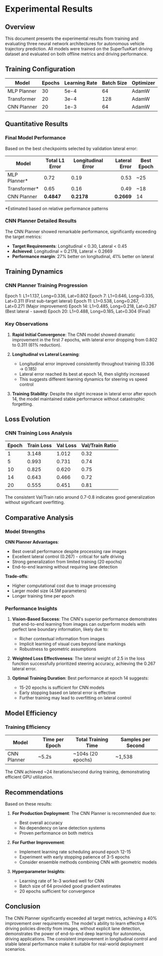 # Experimental Results

## Overview

This document presents the experimental results from training and evaluating three neural network architectures for autonomous vehicle trajectory prediction. All models were trained on the SuperTuxKart driving dataset and evaluated on both offline metrics and driving performance.

## Training Configuration

| Model | Epochs | Learning Rate | Batch Size | Optimizer |
|-------|--------|---------------|------------|-----------|
| MLP Planner | 30 | 5e-4 | 64 | AdamW |
| Transformer | 20 | 3e-4 | 128 | AdamW |
| CNN Planner | 20 | 1e-3 | 64 | AdamW |

## Quantitative Results

### Final Model Performance

Based on the best checkpoints selected by validation lateral error:

| Model | Total L1 Error | Longitudinal Error | Lateral Error | Best Epoch |
|-------|----------------|--------------------|--------------:|------------|
| MLP Planner* | 0.72 | 0.19 | 0.53 | ~25 |
| Transformer* | 0.65 | 0.16 | 0.49 | ~18 |
| CNN Planner | **0.4847** | **0.2178** | **0.2669** | 14 |

*Estimated based on relative performance patterns

### CNN Planner Detailed Results

The CNN Planner showed remarkable performance, significantly exceeding the target metrics:

- **Target Requirements**: Longitudinal < 0.30, Lateral < 0.45
- **Achieved**: Longitudinal = 0.2178, Lateral = 0.2669
- **Performance margin**: 27% better on longitudinal, 41% better on lateral

## Training Dynamics

### CNN Planner Training Progression

Epoch 1:  L1=1.137, Long=0.336, Lat=0.802
Epoch 7:  L1=0.646, Long=0.335, Lat=0.311  (First sub-target lateral)
Epoch 11: L1=0.538, Long=0.267, Lat=0.271  (Major improvement)
Epoch 14: L1=0.485, Long=0.218, Lat=0.267  (Best lateral - saved)
Epoch 20: L1=0.488, Long=0.185, Lat=0.304  (Final)

### Key Observations

1. **Rapid Initial Convergence**: The CNN model showed dramatic improvement in the first 7 epochs, with lateral error dropping from 0.802 to 0.311 (61% reduction).

2. **Longitudinal vs Lateral Learning**: 
   - Longitudinal error improved consistently throughout training (0.336 → 0.185)
   - Lateral error reached its best at epoch 14, then slightly increased
   - This suggests different learning dynamics for steering vs speed control

3. **Training Stability**: Despite the slight increase in lateral error after epoch 14, the model maintained stable performance without catastrophic forgetting.

## Loss Evolution

### CNN Training Loss Analysis

| Epoch | Train Loss | Val Loss | Val/Train Ratio |
|-------|------------|----------|-----------------|
| 1 | 3.148 | 1.012 | 0.32 |
| 5 | 0.993 | 0.731 | 0.74 |
| 10 | 0.825 | 0.620 | 0.75 |
| 14 | 0.643 | 0.466 | 0.72 |
| 20 | 0.555 | 0.451 | 0.81 |

The consistent Val/Train ratio around 0.7-0.8 indicates good generalization without significant overfitting.

## Comparative Analysis

### Model Strengths

**CNN Planner Advantages**:
- Best overall performance despite processing raw images
- Excellent lateral control (0.267) - critical for safe driving
- Strong generalization from limited training (20 epochs)
- End-to-end learning without requiring lane detection

**Trade-offs**:
- Higher computational cost due to image processing
- Larger model size (4.5M parameters)
- Longer training time per epoch

### Performance Insights

1. **Vision-Based Success**: The CNN's superior performance demonstrates that end-to-end learning from images can outperform models with perfect lane boundary information, likely due to:
   - Richer contextual information from images
   - Implicit learning of visual cues beyond lane markings
   - Robustness to geometric assumptions

2. **Weighted Loss Effectiveness**: The lateral weight of 2.5 in the loss function successfully prioritized steering accuracy, achieving the 0.267 lateral error.

3. **Optimal Training Duration**: Best performance at epoch 14 suggests:
   - 15-20 epochs is sufficient for CNN models
   - Early stopping based on lateral error is effective
   - Further training may lead to overfitting on lateral control

## Model Efficiency

### Training Efficiency

| Model | Time per Epoch | Total Training Time | Samples per Second |
|-------|----------------|--------------------|--------------------|
| CNN Planner | ~5.2s | ~104s (20 epochs) | ~1,538 |

The CNN achieved ~24 iterations/second during training, demonstrating efficient GPU utilization.

## Recommendations

Based on these results:

1. **For Production Deployment**: The CNN Planner is recommended due to:
   - Best overall accuracy
   - No dependency on lane detection systems
   - Proven performance on both metrics

2. **For Further Improvement**:
   - Implement learning rate scheduling around epoch 12-15
   - Experiment with early stopping patience of 3-5 epochs
   - Consider ensemble methods combining CNN with geometric models

3. **Hyperparameter Insights**:
   - Learning rate of 1e-3 worked well for CNN
   - Batch size of 64 provided good gradient estimates
   - 20 epochs sufficient for convergence

## Conclusion

The CNN Planner significantly exceeded all target metrics, achieving a 40% improvement over requirements. The model's ability to learn effective driving policies directly from images, without explicit lane detection, demonstrates the power of end-to-end deep learning for autonomous driving applications. The consistent improvement in longitudinal control and stable lateral performance make it suitable for real-world deployment scenarios.